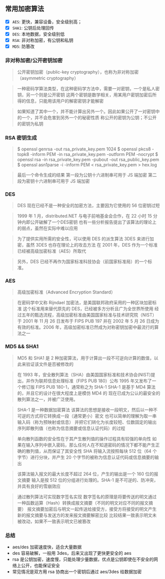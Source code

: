 ﻿## 常用加密算法

- [x] `AES`: 更快，兼容设备，安全级别高；
- [x] `SHA1`: 公钥后处理回传
- [x] `DES`: 本地数据，安全级别低
- [x] `RSA`: 非对称加密，有公钥和私钥
- [x] `MD5`: 防篡改

### 非对称加密/公开密钥加密

> 公开密钥加密（public-key cryptography），也称为非对称加密（asymmetric cryptography）

> 一种密码学算法类型，在这种密码学方法中，需要一对密钥，一个是私人密钥，另一个则是公开密钥
这两个密钥是数学相关，用某用户密钥加密后所得的信息，只能用该用户的解密密钥才能解密

> 如果知道了其中一个，并不能计算出另外一个。因此如果公开了一对密钥中的一个，并不会危害到另外一个的秘密性质
称公开的密钥为公钥；不公开的密钥为私钥
	
### RSA 密钥生成

> \$ openssl genrsa -out rsa_private_key.pem 1024
\$ openssl pkcs8 -topk8 -inform PEM -in rsa_private_key.pem -outform PEM -nocrypt
\$ openssl rsa -in rsa_private_key.pem -pubout -out rsa_public_key.pem
\$ openssl asn1parse -i -inform PEM < rsa_private_key.pem > hex.log

> 最后一个命令生成的结果
第一段为公钥十六进制串可用于 JS 端加密
第二段为密钥十六进制串可用于 JS 端加密

### DES

> DES 现在已经不是一种安全的加密方法，主要因为它使用的 56 位密钥过短

> 1999 年 1 月，distributed.NET 与电子前哨基金会合作，在 22 小时 15 分钟内即公开破解了一个DES密钥
也有一些分析报告提出了该算法的理论上的弱点，虽然在实际中难以应用

> 为了提供实用所需的安全性，可以使用 DES 的派生算法 3DES 来进行加密，虽然 3DES 也存在理论上的攻击方法
在 2001 年，DES 作为一个标准已经被高级加密标准（AES）所取代

> 另外，DES 已经不再作为国家标准科技协会（前国家标准局）的一个标准。

### AES

> 高级加密标准（Advanced Encryption Standard）

> 在密码学中又称 Rijndael 加密法，是美国联邦政府采用的一种区块加密标准
这个标准用来替代原先的 DES，已经被多方分析且广为全世界所使用
经过五年的甄选流程，高级加密标准由美国国家标准与技术研究院（NIST）于 2001 年 11 月 26 日发布于 FIPS PUB 197
并在 2002 年 5 月 26 日成为有效的标准。2006 年，高级加密标准已然成为对称密钥加密中最流行的算法之一

### MD5 && SHA1

> MD5 和 SHA1 是 2 种加密算法，用于计算出一段不可逆向计算的数值，以此来验证该文件是否被修改的

> 在 1993 年，安全散列算法（SHA）由美国国家标准和技术协会(NIST)提出，并作为联邦信息处理标准（FIPS PUB 180）公布
1995 年又发布了一个修订版 FIPS PUB 180-1，通常称之为 SHA-1
SHA-1 是基于 MD4 算法的，并且它的设计在很大程度上是模仿 MD4 的
现在已成为公认的最安全的散列算法之一，并被广泛使用。

> SHA-1 是一种数据加密算法
该算法的思想是接收一段明文，然后以一种不可逆的方式将它转换成一段（通常更小）密文
也可以简单的理解为取一串输入码（称为预映射或信息）
并把它们转化为长度较短、位数固定的输出序列即散列值（也称为信息摘要或信息认证代码）的过程

> 单向散列函数的安全性在于其产生散列值的操作过程具有较强的单向性
如果在输入序列中嵌入密码，那么任何人在不知道密码的情况下都不能产生正确的散列值，从而保证了其安全性
SHA 将输入流按照每块 512 位（64 个字节）进行分块，并产生 20 个字节的被称为信息认证代码或信息摘要的输出

> 该算法输入报文的最大长度不超过 264 位，产生的输出是一个 160 位的报文摘要
输入是按 512 位的分组进行处理的。SHA-1 是不可逆的、防冲突，并具有良好的雪崩效应

> 通过散列算法可实现数字签名实现
数字签名的原理是将要传送的明文通过一种函数运算（Hash）转换成报文摘要（不同的明文对应不同的报文摘要）
报文摘要加密后与明文一起传送给接受方，接受方将接受的明文产生新的报文摘要与发送方的发来报文摘要解密比较
比较结果一致表示明文未被改动，如果不一致表示明文已被篡改

### 总结

* aes/des 加密速度快，适合大量数据
* des 容易破解，一般用 3des，后来又出现了更快更安全的 aes
* rsa 是公钥加密，速度慢，只能处理少量数据，优点是公钥即使在不安全的网络上公开，也能保证安全
* 常见情况是双方用 rsa 协商出一个密钥后通过 aes/3des 给数据加密
